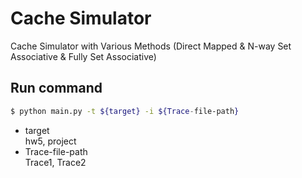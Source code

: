 # Cache Simulator
Cache Simulator with Various Methods (Direct Mapped & N-way Set Associative & Fully Set Associative)

## Run command
```bash
$ python main.py -t ${target} -i ${Trace-file-path}
```

* target\
hw5, project
* Trace-file-path\
Trace1, Trace2
